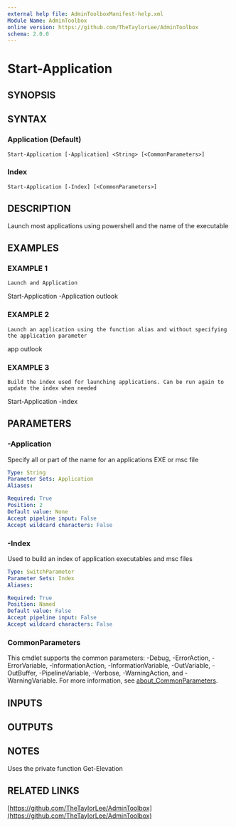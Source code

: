 ```yaml
---
external help file: AdminToolboxManifest-help.xml
Module Name: AdminToolbox
online version: https://github.com/TheTaylorLee/AdminToolbox
schema: 2.0.0
---
```


# Start-Application

## SYNOPSIS

## SYNTAX

### Application (Default)
```
Start-Application [-Application] <String> [<CommonParameters>]
```

### Index
```
Start-Application [-Index] [<CommonParameters>]
```

## DESCRIPTION
Launch most applications using powershell and the name of the executable

## EXAMPLES

### EXAMPLE 1
```
Launch and Application
```

Start-Application -Application outlook

### EXAMPLE 2
```
Launch an application using the function alias and without specifying the application parameter
```

app outlook

### EXAMPLE 3
```
Build the index used for launching applications. Can be run again to update the index when needed
```

Start-Application -index

## PARAMETERS

### -Application
Specify all or part of the name for an applications EXE or msc file

```yaml
Type: String
Parameter Sets: Application
Aliases:

Required: True
Position: 2
Default value: None
Accept pipeline input: False
Accept wildcard characters: False
```

### -Index
Used to build an index of application executables and msc files

```yaml
Type: SwitchParameter
Parameter Sets: Index
Aliases:

Required: True
Position: Named
Default value: False
Accept pipeline input: False
Accept wildcard characters: False
```

### CommonParameters
This cmdlet supports the common parameters: -Debug, -ErrorAction, -ErrorVariable, -InformationAction, -InformationVariable, -OutVariable, -OutBuffer, -PipelineVariable, -Verbose, -WarningAction, and -WarningVariable. For more information, see [about_CommonParameters](http://go.microsoft.com/fwlink/?LinkID=113216).

## INPUTS

## OUTPUTS

## NOTES
Uses the private function Get-Elevation

## RELATED LINKS

[https://github.com/TheTaylorLee/AdminToolbox](https://github.com/TheTaylorLee/AdminToolbox)

